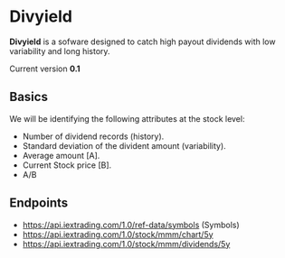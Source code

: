# Divyield

**Divyield** is a sofware designed to catch high payout dividends with low variability and long history.

Current version **0.1**

## Basics
We will be identifying the following attributes at the stock level:
* Number of dividend records (history).
* Standard deviation of the divident amount (variability).
* Average amount [A].
* Current Stock price [B].
* A/B

## Endpoints
* https://api.iextrading.com/1.0/ref-data/symbols (Symbols)
* https://api.iextrading.com/1.0/stock/mmm/chart/5y
* https://api.iextrading.com/1.0/stock/mmm/dividends/5y
